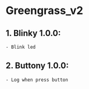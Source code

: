 # Greengrass_v2

## 1. Blinky 1.0.0:
    - Blink led

## 2. Buttony 1.0.0:
    - Log when press button






